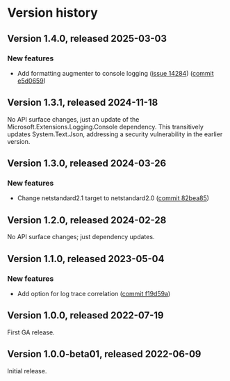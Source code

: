 # Version history

## Version 1.4.0, released 2025-03-03

### New features

- Add formatting augmenter to console logging ([issue 14284](https://github.com/googleapis/google-cloud-dotnet/issues/14284)) ([commit e5d0659](https://github.com/googleapis/google-cloud-dotnet/commit/e5d0659e2c98417d72f99629af9d10703d4822b6))

## Version 1.3.1, released 2024-11-18

No API surface changes, just an update of the Microsoft.Extensions.Logging.Console dependency. This transitively updates System.Text.Json, addressing a security vulnerability in the earlier version.

## Version 1.3.0, released 2024-03-26

### New features

- Change netstandard2.1 target to netstandard2.0 ([commit 82bea85](https://github.com/googleapis/google-cloud-dotnet/commit/82bea850661975b9750ac30753528cc9d2e05240))

## Version 1.2.0, released 2024-02-28

No API surface changes; just dependency updates.

## Version 1.1.0, released 2023-05-04

### New features

- Add option for log trace correlation ([commit f19d59a](https://github.com/googleapis/google-cloud-dotnet/commit/f19d59ace32434a856dcdf7304e78941557861f2))

## Version 1.0.0, released 2022-07-19

First GA release.

## Version 1.0.0-beta01, released 2022-06-09

Initial release.
